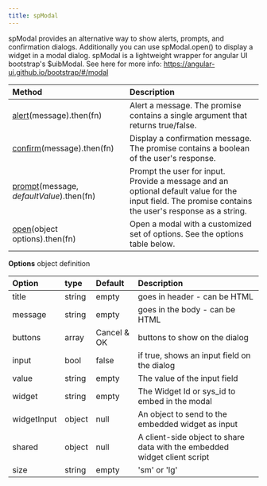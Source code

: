 ```yaml
---
title: spModal
---
```

spModal provides an alternative way to show alerts, prompts, and confirmation dialogs. Additionally you can use spModal.open() to display a widget in a modal dialog. spModal is a lightweight wrapper for angular UI bootstrap's $uibModal. See here for more info: https://angular-ui.github.io/bootstrap/#/modal

| Method | Description |
| :------ | :----------- |
| [alert](./alert)(message).then(fn) | Alert a message. The promise contains a single argument that returns true/false. |
| [confirm](./confirm)(message).then(fn) | Display a confirmation message. The promise contains a boolean of the user's response.  |
| [prompt](./prompt)(message, *defaultValue*).then(fn) | Prompt the user for input. Provide a message and an optional default value for the input field. The promise contains the user's response as a string. |
| [open](./open)(object options).then(fn) | Open a modal with a customized set of options. See the options table below. |

**Options** object definition

| Option | type | Default | Description |
| :------ | :------ | :------ | :----------- |
| title | string | empty | goes in header - can be HTML | 
| message | string | empty | goes in the body - can be HTML |
| buttons | array | Cancel & OK | buttons to show on the dialog |
| input | bool | false | if true, shows an input field on the dialog |
| value | string | empty | The value of the input field |
| widget | string | empty | The Widget Id or sys_id to embed in the modal |
| widgetInput | object | null | An object to send to the embedded widget as input |
| shared | object | null | A client-side object to share data with the embedded widget client script |
| size | string | empty | 'sm' or 'lg' |

